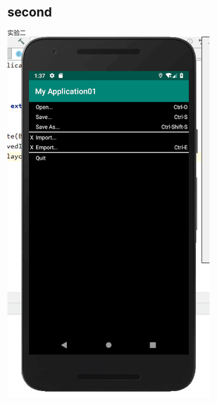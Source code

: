 # second
实验二
![image](https://github.com/No-91/second/blob/master/images/U63%40%40%7D%25_J%25S5C9RZ%5BJ%24CO0L.png)
